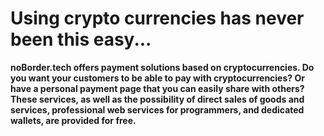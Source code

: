 # Using crypto currencies has never been this easy...

**noBorder.tech offers payment solutions based on cryptocurrencies. Do you want your customers to be able to pay with cryptocurrencies? Or have a personal payment page that you can easily share with others? These services, as well as the possibility of direct sales of goods and services, professional web services for programmers, and dedicated wallets, are provided for free.**
